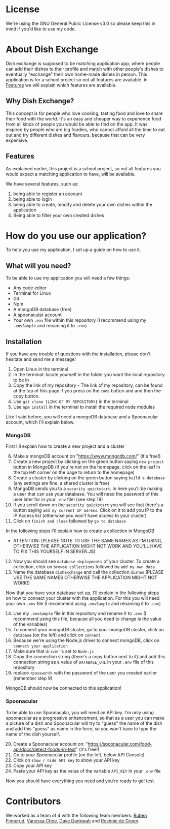 # License

We're using the GNU General Public License v3.0 so please keep this in mind if you'd like to use my code.

# About Dish Exchange

Dish exchange is supposed to be matching application app, where people can add their dishes to their profile and match with other people's dishes to eventually "exchange" their own home-made dishes in person. This application is for a school project so not all features are available. In [Features](#features) we will explain which features are available.

## Why Dish Exchange?

This concept is for people who love cooking, tasting food and love to share their food with the world. It's an easy and cheaper way to experience food from all kinds of people you would be able to find on the app. It was inspired by people who are big foodies, who cannot afford all the time to eat out and try different dishes and flavours, because that can be very expensive. 

## Features

As explained earlier, this project is a school project, so not all features you would expact a matching application to have, will be available. 

We have several features, such as: 

1. being able to register an acoount
2. being able to login 
3. being able to create, modify and delete your own dishes within the application 
5. Being able to filter your own created dishes

# How do you use our application?

To help you use my application, I set up a guide on how to use it.

## What will you need?

To be able to use my application you will need a few things:

- Any code editor
- Terminal for Linux
- Git
- Npm
- A mongoDB database (free)
- A spoonacular account
- Your own `.env` file within this repository (I recommend using my `.envSample` and renaming it to `.env`)

## Installation

If you have any trouble of questions with the installation, please don't hesitate and send me a message!

1. Open Linux in the terminal
2. In the terminal: locate yourself in the folder you want the local repository to be in
3. Copy the link of my repository - The link of my repository, can be found at the top of this page if you press on the `code` button and and then the copy button.
4. Use `git clone [LINK OF MY REPOSITORY]` in the terminal
5. Use `npm install` in the terminal to install the required node modules

Like I said before, you will need a mongoDB database and a Spoonacular account, which I'll explain below.

### MongoDB

First I'll explain how to create a new project and a cluster

6. Make a mongoDB account on "https://www.mongodb.com/" (it's free!)
7. Create a new project by clicking on the green button saying `new project` button in MongoDB (if you're not on the homepage, click on the leaf in the top left corner on the page to return to the homepage)
8. Create a cluster by clicking on the green button saying `build a database` (any settings are fine, a shared cluster is free)
9. MongoDB sends you to a `security quickstart`. In here you'll be making a user that can use your database. You will need the password of this user later for in your `.env` file! (see step 19)
10. If you scroll down on the `security quickstart` you will see that there's a button saying `add my current IP adress`. Click on it to add you IP to the IP Access list (otherwise you won't have access to your cluster)
11. Click on `finish and close` followed by `go to database`

In the following steps I'll explain how to create a collection in MongoDB

- ATTENTION: (PLEASE NOTE TO USE THE SAME NAMES AS I'M USING, OTHERWISE THE APPLICATION MIGHT NOT WORK AND YOU'LL HAVE TO FIX THIS YOURSELF IN SERVER.JS)

12. Now you should see `database deployments` of your cluster. To create a collection, click on `browse collections` followed by `add my own data`
13. Name the database `dishexchange` and call the collection `dishes` (PLEASE USE THE SAME NAMES OTHERWISE THE APPLICATION MIGHT NOT WORK!)

Now that you have your database set up, I'll explain in the following steps on how to connect your cluster with the application. For this you will need your own `.env` file (I recommend using `.envSample` and renaming it to `.env`)

14. Use my `.envSample` file in this repository and rename it to `.env` (I recommend using this file, because all you need to change is the value of the variables)
15. To connect your mongoDB cluster, go to your mongoDB cluster, click on `database` (on the left) and click on `connect`
16. Because we're using the Node.js driver to connect mongoDB, click on `connect your application`
17. Make sure that `driver` is set to `Node.js`
18. Copy the connection string (there's a copy button next to it) and add this connection string as a value of `DATABASE_URL` in your `.env` file of this repository
19. replace `<password>` with the password of the user you created earlier (remember step 9)

MongoDB should now be connected to this application!

### Spoonacular

To be able to use Spoonacular, you will need an API key. I'm only using spoonacular as a progressive enhancement, so that as a user you can make a picture of a dish and Spoonacular will try to "guess" the name of the dish and add this "guess" as name in the form, so you won't have to type the name of the dish yourself.

20. Create a Spoonacular account on: "https://spoonacular.com/food-api/docs/detect-foods-in-text" (it's free!)
21. Go to your Spoonacular profile (on the left, below API Console)
22. Click on `show / hide API key` to show your API key
23. Copy your API key
24. Paste your API key as the value of the variable `API_KEY` in your `.env` file

Now you should have everything you need and you're ready to go!
test

# Contributors

We worked as a team of 4 with the following team members: [Ruben Finnerud](https://github.com/rubenfin), [Vanessa Choe](https://github.com/VanessaChoe), [Dave Dankwah](https://github.com/davidsd29) and [Roshnie de Groen](https://github.com/rvdegroen).
